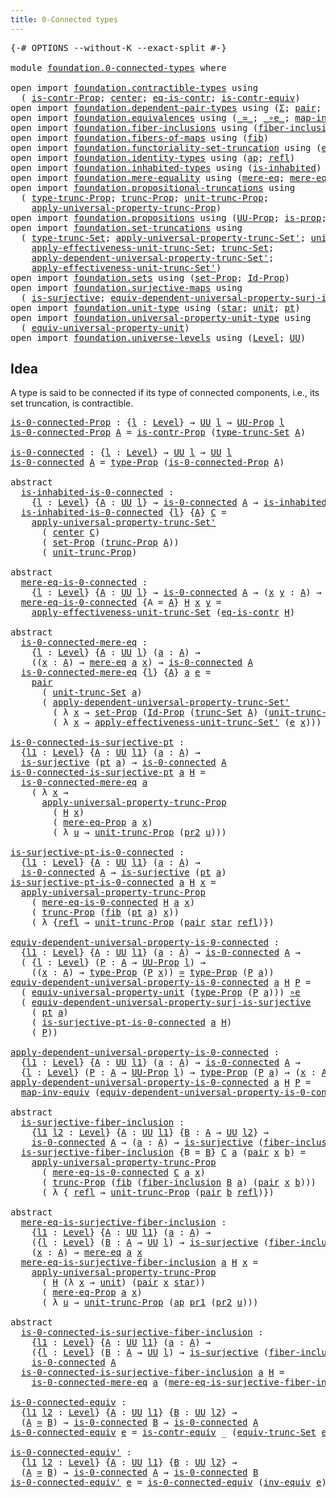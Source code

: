 ```yaml
---
title: 0-Connected types
---
```


<pre class="Agda"><a id="43" class="Symbol">{-#</a> <a id="47" class="Keyword">OPTIONS</a> <a id="55" class="Pragma">--without-K</a> <a id="67" class="Pragma">--exact-split</a> <a id="81" class="Symbol">#-}</a>

<a id="86" class="Keyword">module</a> <a id="93" href="foundation.0-connected-types.html" class="Module">foundation.0-connected-types</a> <a id="122" class="Keyword">where</a>

<a id="129" class="Keyword">open</a> <a id="134" class="Keyword">import</a> <a id="141" href="foundation.contractible-types.html" class="Module">foundation.contractible-types</a> <a id="171" class="Keyword">using</a>
  <a id="179" class="Symbol">(</a> <a id="181" href="foundation.contractible-types.html#1563" class="Function">is-contr-Prop</a><a id="194" class="Symbol">;</a> <a id="196" href="foundation-core.contractible-types.html#1098" class="Function">center</a><a id="202" class="Symbol">;</a> <a id="204" href="foundation-core.contractible-types.html#1311" class="Function">eq-is-contr</a><a id="215" class="Symbol">;</a> <a id="217" href="foundation-core.contractible-types.html#3304" class="Function">is-contr-equiv</a><a id="231" class="Symbol">)</a>
<a id="233" class="Keyword">open</a> <a id="238" class="Keyword">import</a> <a id="245" href="foundation.dependent-pair-types.html" class="Module">foundation.dependent-pair-types</a> <a id="277" class="Keyword">using</a> <a id="283" class="Symbol">(</a><a id="284" href="foundation-core.dependent-pair-types.html#515" class="Record">Σ</a><a id="285" class="Symbol">;</a> <a id="287" href="foundation-core.dependent-pair-types.html#588" class="InductiveConstructor">pair</a><a id="291" class="Symbol">;</a> <a id="293" href="foundation-core.dependent-pair-types.html#605" class="Field">pr1</a><a id="296" class="Symbol">;</a> <a id="298" href="foundation-core.dependent-pair-types.html#617" class="Field">pr2</a><a id="301" class="Symbol">)</a>
<a id="303" class="Keyword">open</a> <a id="308" class="Keyword">import</a> <a id="315" href="foundation.equivalences.html" class="Module">foundation.equivalences</a> <a id="339" class="Keyword">using</a> <a id="345" class="Symbol">(</a><a id="346" href="foundation-core.equivalences.html#1621" class="Function Operator">_≃_</a><a id="349" class="Symbol">;</a> <a id="351" href="foundation-core.equivalences.html#7869" class="Function Operator">_∘e_</a><a id="355" class="Symbol">;</a> <a id="357" href="foundation-core.equivalences.html#5036" class="Function">map-inv-equiv</a><a id="370" class="Symbol">;</a> <a id="372" href="foundation-core.equivalences.html#5721" class="Function">inv-equiv</a><a id="381" class="Symbol">)</a>
<a id="383" class="Keyword">open</a> <a id="388" class="Keyword">import</a> <a id="395" href="foundation.fiber-inclusions.html" class="Module">foundation.fiber-inclusions</a> <a id="423" class="Keyword">using</a> <a id="429" class="Symbol">(</a><a id="430" href="foundation.fiber-inclusions.html#2114" class="Function">fiber-inclusion</a><a id="445" class="Symbol">)</a>
<a id="447" class="Keyword">open</a> <a id="452" class="Keyword">import</a> <a id="459" href="foundation.fibers-of-maps.html" class="Module">foundation.fibers-of-maps</a> <a id="485" class="Keyword">using</a> <a id="491" class="Symbol">(</a><a id="492" href="foundation-core.fibers-of-maps.html#942" class="Function">fib</a><a id="495" class="Symbol">)</a>
<a id="497" class="Keyword">open</a> <a id="502" class="Keyword">import</a> <a id="509" href="foundation.functoriality-set-truncation.html" class="Module">foundation.functoriality-set-truncation</a> <a id="549" class="Keyword">using</a> <a id="555" class="Symbol">(</a><a id="556" href="foundation.functoriality-set-truncation.html#4751" class="Function">equiv-trunc-Set</a><a id="571" class="Symbol">)</a>
<a id="573" class="Keyword">open</a> <a id="578" class="Keyword">import</a> <a id="585" href="foundation.identity-types.html" class="Module">foundation.identity-types</a> <a id="611" class="Keyword">using</a> <a id="617" class="Symbol">(</a><a id="618" href="foundation-core.identity-types.html#4003" class="Function">ap</a><a id="620" class="Symbol">;</a> <a id="622" href="foundation-core.identity-types.html#1820" class="InductiveConstructor">refl</a><a id="626" class="Symbol">)</a>
<a id="628" class="Keyword">open</a> <a id="633" class="Keyword">import</a> <a id="640" href="foundation.inhabited-types.html" class="Module">foundation.inhabited-types</a> <a id="667" class="Keyword">using</a> <a id="673" class="Symbol">(</a><a id="674" href="foundation.inhabited-types.html#502" class="Function">is-inhabited</a><a id="686" class="Symbol">)</a>
<a id="688" class="Keyword">open</a> <a id="693" class="Keyword">import</a> <a id="700" href="foundation.mere-equality.html" class="Module">foundation.mere-equality</a> <a id="725" class="Keyword">using</a> <a id="731" class="Symbol">(</a><a id="732" href="foundation.mere-equality.html#1109" class="Function">mere-eq</a><a id="739" class="Symbol">;</a> <a id="741" href="foundation.mere-equality.html#1010" class="Function">mere-eq-Prop</a><a id="753" class="Symbol">)</a>
<a id="755" class="Keyword">open</a> <a id="760" class="Keyword">import</a> <a id="767" href="foundation.propositional-truncations.html" class="Module">foundation.propositional-truncations</a> <a id="804" class="Keyword">using</a>
  <a id="812" class="Symbol">(</a> <a id="814" href="foundation.propositional-truncations.html#2206" class="Function">type-trunc-Prop</a><a id="829" class="Symbol">;</a> <a id="831" href="foundation.propositional-truncations.html#2704" class="Function">trunc-Prop</a><a id="841" class="Symbol">;</a> <a id="843" href="foundation.propositional-truncations.html#2290" class="Function">unit-trunc-Prop</a><a id="858" class="Symbol">;</a>
    <a id="864" href="foundation.propositional-truncations.html#5769" class="Function">apply-universal-property-trunc-Prop</a><a id="899" class="Symbol">)</a>
<a id="901" class="Keyword">open</a> <a id="906" class="Keyword">import</a> <a id="913" href="foundation.propositions.html" class="Module">foundation.propositions</a> <a id="937" class="Keyword">using</a> <a id="943" class="Symbol">(</a><a id="944" href="foundation-core.propositions.html#1393" class="Function">UU-Prop</a><a id="951" class="Symbol">;</a> <a id="953" href="foundation-core.propositions.html#1309" class="Function">is-prop</a><a id="960" class="Symbol">;</a> <a id="962" href="foundation-core.propositions.html#1495" class="Function">type-Prop</a><a id="971" class="Symbol">)</a>
<a id="973" class="Keyword">open</a> <a id="978" class="Keyword">import</a> <a id="985" href="foundation.set-truncations.html" class="Module">foundation.set-truncations</a> <a id="1012" class="Keyword">using</a>
  <a id="1020" class="Symbol">(</a> <a id="1022" href="foundation.set-truncations.html#3998" class="Function">type-trunc-Set</a><a id="1036" class="Symbol">;</a> <a id="1038" href="foundation.set-truncations.html#8103" class="Function">apply-universal-property-trunc-Set&#39;</a><a id="1073" class="Symbol">;</a> <a id="1075" href="foundation.set-truncations.html#4265" class="Function">unit-trunc-Set</a><a id="1089" class="Symbol">;</a>
    <a id="1095" href="foundation.set-truncations.html#11220" class="Function">apply-effectiveness-unit-trunc-Set</a><a id="1129" class="Symbol">;</a> <a id="1131" href="foundation.set-truncations.html#4197" class="Function">trunc-Set</a><a id="1140" class="Symbol">;</a>
    <a id="1146" href="foundation.set-truncations.html#6427" class="Function">apply-dependent-universal-property-trunc-Set&#39;</a><a id="1191" class="Symbol">;</a>
    <a id="1197" href="foundation.set-truncations.html#11469" class="Function">apply-effectiveness-unit-trunc-Set&#39;</a><a id="1232" class="Symbol">)</a>
<a id="1234" class="Keyword">open</a> <a id="1239" class="Keyword">import</a> <a id="1246" href="foundation.sets.html" class="Module">foundation.sets</a> <a id="1262" class="Keyword">using</a> <a id="1268" class="Symbol">(</a><a id="1269" href="foundation-core.sets.html#3072" class="Function">set-Prop</a><a id="1277" class="Symbol">;</a> <a id="1279" href="foundation-core.sets.html#1420" class="Function">Id-Prop</a><a id="1286" class="Symbol">)</a>
<a id="1288" class="Keyword">open</a> <a id="1293" class="Keyword">import</a> <a id="1300" href="foundation.surjective-maps.html" class="Module">foundation.surjective-maps</a> <a id="1327" class="Keyword">using</a>
  <a id="1335" class="Symbol">(</a> <a id="1337" href="foundation.surjective-maps.html#1938" class="Function">is-surjective</a><a id="1350" class="Symbol">;</a> <a id="1352" href="foundation.surjective-maps.html#5092" class="Function">equiv-dependent-universal-property-surj-is-surjective</a><a id="1405" class="Symbol">)</a>
<a id="1407" class="Keyword">open</a> <a id="1412" class="Keyword">import</a> <a id="1419" href="foundation.unit-type.html" class="Module">foundation.unit-type</a> <a id="1440" class="Keyword">using</a> <a id="1446" class="Symbol">(</a><a id="1447" href="foundation.unit-type.html#1108" class="InductiveConstructor">star</a><a id="1451" class="Symbol">;</a> <a id="1453" href="foundation.unit-type.html#1084" class="Datatype">unit</a><a id="1457" class="Symbol">;</a> <a id="1459" href="foundation.unit-type.html#1598" class="Function">pt</a><a id="1461" class="Symbol">)</a>
<a id="1463" class="Keyword">open</a> <a id="1468" class="Keyword">import</a> <a id="1475" href="foundation.universal-property-unit-type.html" class="Module">foundation.universal-property-unit-type</a> <a id="1515" class="Keyword">using</a>
  <a id="1523" class="Symbol">(</a> <a id="1525" href="foundation.universal-property-unit-type.html#2100" class="Function">equiv-universal-property-unit</a><a id="1554" class="Symbol">)</a>
<a id="1556" class="Keyword">open</a> <a id="1561" class="Keyword">import</a> <a id="1568" href="foundation.universe-levels.html" class="Module">foundation.universe-levels</a> <a id="1595" class="Keyword">using</a> <a id="1601" class="Symbol">(</a><a id="1602" href="Agda.Primitive.html#597" class="Postulate">Level</a><a id="1607" class="Symbol">;</a> <a id="1609" href="foundation-core.universe-levels.html#235" class="Primitive">UU</a><a id="1611" class="Symbol">)</a>
</pre>
## Idea

A type is said to be connected if its type of connected components, i.e., its set truncation, is contractible.

<pre class="Agda"><a id="is-0-connected-Prop"></a><a id="1747" href="foundation.0-connected-types.html#1747" class="Function">is-0-connected-Prop</a> <a id="1767" class="Symbol">:</a> <a id="1769" class="Symbol">{</a><a id="1770" href="foundation.0-connected-types.html#1770" class="Bound">l</a> <a id="1772" class="Symbol">:</a> <a id="1774" href="Agda.Primitive.html#597" class="Postulate">Level</a><a id="1779" class="Symbol">}</a> <a id="1781" class="Symbol">→</a> <a id="1783" href="foundation-core.universe-levels.html#235" class="Primitive">UU</a> <a id="1786" href="foundation.0-connected-types.html#1770" class="Bound">l</a> <a id="1788" class="Symbol">→</a> <a id="1790" href="foundation-core.propositions.html#1393" class="Function">UU-Prop</a> <a id="1798" href="foundation.0-connected-types.html#1770" class="Bound">l</a>
<a id="1800" href="foundation.0-connected-types.html#1747" class="Function">is-0-connected-Prop</a> <a id="1820" href="foundation.0-connected-types.html#1820" class="Bound">A</a> <a id="1822" class="Symbol">=</a> <a id="1824" href="foundation.contractible-types.html#1563" class="Function">is-contr-Prop</a> <a id="1838" class="Symbol">(</a><a id="1839" href="foundation.set-truncations.html#3998" class="Function">type-trunc-Set</a> <a id="1854" href="foundation.0-connected-types.html#1820" class="Bound">A</a><a id="1855" class="Symbol">)</a>

<a id="is-0-connected"></a><a id="1858" href="foundation.0-connected-types.html#1858" class="Function">is-0-connected</a> <a id="1873" class="Symbol">:</a> <a id="1875" class="Symbol">{</a><a id="1876" href="foundation.0-connected-types.html#1876" class="Bound">l</a> <a id="1878" class="Symbol">:</a> <a id="1880" href="Agda.Primitive.html#597" class="Postulate">Level</a><a id="1885" class="Symbol">}</a> <a id="1887" class="Symbol">→</a> <a id="1889" href="foundation-core.universe-levels.html#235" class="Primitive">UU</a> <a id="1892" href="foundation.0-connected-types.html#1876" class="Bound">l</a> <a id="1894" class="Symbol">→</a> <a id="1896" href="foundation-core.universe-levels.html#235" class="Primitive">UU</a> <a id="1899" href="foundation.0-connected-types.html#1876" class="Bound">l</a>
<a id="1901" href="foundation.0-connected-types.html#1858" class="Function">is-0-connected</a> <a id="1916" href="foundation.0-connected-types.html#1916" class="Bound">A</a> <a id="1918" class="Symbol">=</a> <a id="1920" href="foundation-core.propositions.html#1495" class="Function">type-Prop</a> <a id="1930" class="Symbol">(</a><a id="1931" href="foundation.0-connected-types.html#1747" class="Function">is-0-connected-Prop</a> <a id="1951" href="foundation.0-connected-types.html#1916" class="Bound">A</a><a id="1952" class="Symbol">)</a>

<a id="1955" class="Keyword">abstract</a>
  <a id="is-inhabited-is-0-connected"></a><a id="1966" href="foundation.0-connected-types.html#1966" class="Function">is-inhabited-is-0-connected</a> <a id="1994" class="Symbol">:</a>
    <a id="2000" class="Symbol">{</a><a id="2001" href="foundation.0-connected-types.html#2001" class="Bound">l</a> <a id="2003" class="Symbol">:</a> <a id="2005" href="Agda.Primitive.html#597" class="Postulate">Level</a><a id="2010" class="Symbol">}</a> <a id="2012" class="Symbol">{</a><a id="2013" href="foundation.0-connected-types.html#2013" class="Bound">A</a> <a id="2015" class="Symbol">:</a> <a id="2017" href="foundation-core.universe-levels.html#235" class="Primitive">UU</a> <a id="2020" href="foundation.0-connected-types.html#2001" class="Bound">l</a><a id="2021" class="Symbol">}</a> <a id="2023" class="Symbol">→</a> <a id="2025" href="foundation.0-connected-types.html#1858" class="Function">is-0-connected</a> <a id="2040" href="foundation.0-connected-types.html#2013" class="Bound">A</a> <a id="2042" class="Symbol">→</a> <a id="2044" href="foundation.inhabited-types.html#502" class="Function">is-inhabited</a> <a id="2057" href="foundation.0-connected-types.html#2013" class="Bound">A</a>
  <a id="2061" href="foundation.0-connected-types.html#1966" class="Function">is-inhabited-is-0-connected</a> <a id="2089" class="Symbol">{</a><a id="2090" href="foundation.0-connected-types.html#2090" class="Bound">l</a><a id="2091" class="Symbol">}</a> <a id="2093" class="Symbol">{</a><a id="2094" href="foundation.0-connected-types.html#2094" class="Bound">A</a><a id="2095" class="Symbol">}</a> <a id="2097" href="foundation.0-connected-types.html#2097" class="Bound">C</a> <a id="2099" class="Symbol">=</a>
    <a id="2105" href="foundation.set-truncations.html#8103" class="Function">apply-universal-property-trunc-Set&#39;</a>
      <a id="2147" class="Symbol">(</a> <a id="2149" href="foundation-core.contractible-types.html#1098" class="Function">center</a> <a id="2156" href="foundation.0-connected-types.html#2097" class="Bound">C</a><a id="2157" class="Symbol">)</a>
      <a id="2165" class="Symbol">(</a> <a id="2167" href="foundation-core.sets.html#3072" class="Function">set-Prop</a> <a id="2176" class="Symbol">(</a><a id="2177" href="foundation.propositional-truncations.html#2704" class="Function">trunc-Prop</a> <a id="2188" href="foundation.0-connected-types.html#2094" class="Bound">A</a><a id="2189" class="Symbol">))</a>
      <a id="2198" class="Symbol">(</a> <a id="2200" href="foundation.propositional-truncations.html#2290" class="Function">unit-trunc-Prop</a><a id="2215" class="Symbol">)</a>

<a id="2218" class="Keyword">abstract</a>
  <a id="mere-eq-is-0-connected"></a><a id="2229" href="foundation.0-connected-types.html#2229" class="Function">mere-eq-is-0-connected</a> <a id="2252" class="Symbol">:</a>
    <a id="2258" class="Symbol">{</a><a id="2259" href="foundation.0-connected-types.html#2259" class="Bound">l</a> <a id="2261" class="Symbol">:</a> <a id="2263" href="Agda.Primitive.html#597" class="Postulate">Level</a><a id="2268" class="Symbol">}</a> <a id="2270" class="Symbol">{</a><a id="2271" href="foundation.0-connected-types.html#2271" class="Bound">A</a> <a id="2273" class="Symbol">:</a> <a id="2275" href="foundation-core.universe-levels.html#235" class="Primitive">UU</a> <a id="2278" href="foundation.0-connected-types.html#2259" class="Bound">l</a><a id="2279" class="Symbol">}</a> <a id="2281" class="Symbol">→</a> <a id="2283" href="foundation.0-connected-types.html#1858" class="Function">is-0-connected</a> <a id="2298" href="foundation.0-connected-types.html#2271" class="Bound">A</a> <a id="2300" class="Symbol">→</a> <a id="2302" class="Symbol">(</a><a id="2303" href="foundation.0-connected-types.html#2303" class="Bound">x</a> <a id="2305" href="foundation.0-connected-types.html#2305" class="Bound">y</a> <a id="2307" class="Symbol">:</a> <a id="2309" href="foundation.0-connected-types.html#2271" class="Bound">A</a><a id="2310" class="Symbol">)</a> <a id="2312" class="Symbol">→</a> <a id="2314" href="foundation.mere-equality.html#1109" class="Function">mere-eq</a> <a id="2322" href="foundation.0-connected-types.html#2303" class="Bound">x</a> <a id="2324" href="foundation.0-connected-types.html#2305" class="Bound">y</a>
  <a id="2328" href="foundation.0-connected-types.html#2229" class="Function">mere-eq-is-0-connected</a> <a id="2351" class="Symbol">{</a><a id="2352" class="Argument">A</a> <a id="2354" class="Symbol">=</a> <a id="2356" href="foundation.0-connected-types.html#2356" class="Bound">A</a><a id="2357" class="Symbol">}</a> <a id="2359" href="foundation.0-connected-types.html#2359" class="Bound">H</a> <a id="2361" href="foundation.0-connected-types.html#2361" class="Bound">x</a> <a id="2363" href="foundation.0-connected-types.html#2363" class="Bound">y</a> <a id="2365" class="Symbol">=</a>
    <a id="2371" href="foundation.set-truncations.html#11220" class="Function">apply-effectiveness-unit-trunc-Set</a> <a id="2406" class="Symbol">(</a><a id="2407" href="foundation-core.contractible-types.html#1311" class="Function">eq-is-contr</a> <a id="2419" href="foundation.0-connected-types.html#2359" class="Bound">H</a><a id="2420" class="Symbol">)</a>

<a id="2423" class="Keyword">abstract</a>
  <a id="is-0-connected-mere-eq"></a><a id="2434" href="foundation.0-connected-types.html#2434" class="Function">is-0-connected-mere-eq</a> <a id="2457" class="Symbol">:</a>
    <a id="2463" class="Symbol">{</a><a id="2464" href="foundation.0-connected-types.html#2464" class="Bound">l</a> <a id="2466" class="Symbol">:</a> <a id="2468" href="Agda.Primitive.html#597" class="Postulate">Level</a><a id="2473" class="Symbol">}</a> <a id="2475" class="Symbol">{</a><a id="2476" href="foundation.0-connected-types.html#2476" class="Bound">A</a> <a id="2478" class="Symbol">:</a> <a id="2480" href="foundation-core.universe-levels.html#235" class="Primitive">UU</a> <a id="2483" href="foundation.0-connected-types.html#2464" class="Bound">l</a><a id="2484" class="Symbol">}</a> <a id="2486" class="Symbol">(</a><a id="2487" href="foundation.0-connected-types.html#2487" class="Bound">a</a> <a id="2489" class="Symbol">:</a> <a id="2491" href="foundation.0-connected-types.html#2476" class="Bound">A</a><a id="2492" class="Symbol">)</a> <a id="2494" class="Symbol">→</a>
    <a id="2500" class="Symbol">((</a><a id="2502" href="foundation.0-connected-types.html#2502" class="Bound">x</a> <a id="2504" class="Symbol">:</a> <a id="2506" href="foundation.0-connected-types.html#2476" class="Bound">A</a><a id="2507" class="Symbol">)</a> <a id="2509" class="Symbol">→</a> <a id="2511" href="foundation.mere-equality.html#1109" class="Function">mere-eq</a> <a id="2519" href="foundation.0-connected-types.html#2487" class="Bound">a</a> <a id="2521" href="foundation.0-connected-types.html#2502" class="Bound">x</a><a id="2522" class="Symbol">)</a> <a id="2524" class="Symbol">→</a> <a id="2526" href="foundation.0-connected-types.html#1858" class="Function">is-0-connected</a> <a id="2541" href="foundation.0-connected-types.html#2476" class="Bound">A</a>
  <a id="2545" href="foundation.0-connected-types.html#2434" class="Function">is-0-connected-mere-eq</a> <a id="2568" class="Symbol">{</a><a id="2569" href="foundation.0-connected-types.html#2569" class="Bound">l</a><a id="2570" class="Symbol">}</a> <a id="2572" class="Symbol">{</a><a id="2573" href="foundation.0-connected-types.html#2573" class="Bound">A</a><a id="2574" class="Symbol">}</a> <a id="2576" href="foundation.0-connected-types.html#2576" class="Bound">a</a> <a id="2578" href="foundation.0-connected-types.html#2578" class="Bound">e</a> <a id="2580" class="Symbol">=</a>
    <a id="2586" href="foundation-core.dependent-pair-types.html#588" class="InductiveConstructor">pair</a>
      <a id="2597" class="Symbol">(</a> <a id="2599" href="foundation.set-truncations.html#4265" class="Function">unit-trunc-Set</a> <a id="2614" href="foundation.0-connected-types.html#2576" class="Bound">a</a><a id="2615" class="Symbol">)</a>
      <a id="2623" class="Symbol">(</a> <a id="2625" href="foundation.set-truncations.html#6427" class="Function">apply-dependent-universal-property-trunc-Set&#39;</a>
        <a id="2679" class="Symbol">(</a> <a id="2681" class="Symbol">λ</a> <a id="2683" href="foundation.0-connected-types.html#2683" class="Bound">x</a> <a id="2685" class="Symbol">→</a> <a id="2687" href="foundation-core.sets.html#3072" class="Function">set-Prop</a> <a id="2696" class="Symbol">(</a><a id="2697" href="foundation-core.sets.html#1420" class="Function">Id-Prop</a> <a id="2705" class="Symbol">(</a><a id="2706" href="foundation.set-truncations.html#4197" class="Function">trunc-Set</a> <a id="2716" href="foundation.0-connected-types.html#2573" class="Bound">A</a><a id="2717" class="Symbol">)</a> <a id="2719" class="Symbol">(</a><a id="2720" href="foundation.set-truncations.html#4265" class="Function">unit-trunc-Set</a> <a id="2735" href="foundation.0-connected-types.html#2576" class="Bound">a</a><a id="2736" class="Symbol">)</a> <a id="2738" href="foundation.0-connected-types.html#2683" class="Bound">x</a><a id="2739" class="Symbol">))</a>
        <a id="2750" class="Symbol">(</a> <a id="2752" class="Symbol">λ</a> <a id="2754" href="foundation.0-connected-types.html#2754" class="Bound">x</a> <a id="2756" class="Symbol">→</a> <a id="2758" href="foundation.set-truncations.html#11469" class="Function">apply-effectiveness-unit-trunc-Set&#39;</a> <a id="2794" class="Symbol">(</a><a id="2795" href="foundation.0-connected-types.html#2578" class="Bound">e</a> <a id="2797" href="foundation.0-connected-types.html#2754" class="Bound">x</a><a id="2798" class="Symbol">)))</a>

<a id="is-0-connected-is-surjective-pt"></a><a id="2803" href="foundation.0-connected-types.html#2803" class="Function">is-0-connected-is-surjective-pt</a> <a id="2835" class="Symbol">:</a>
  <a id="2839" class="Symbol">{</a><a id="2840" href="foundation.0-connected-types.html#2840" class="Bound">l1</a> <a id="2843" class="Symbol">:</a> <a id="2845" href="Agda.Primitive.html#597" class="Postulate">Level</a><a id="2850" class="Symbol">}</a> <a id="2852" class="Symbol">{</a><a id="2853" href="foundation.0-connected-types.html#2853" class="Bound">A</a> <a id="2855" class="Symbol">:</a> <a id="2857" href="foundation-core.universe-levels.html#235" class="Primitive">UU</a> <a id="2860" href="foundation.0-connected-types.html#2840" class="Bound">l1</a><a id="2862" class="Symbol">}</a> <a id="2864" class="Symbol">(</a><a id="2865" href="foundation.0-connected-types.html#2865" class="Bound">a</a> <a id="2867" class="Symbol">:</a> <a id="2869" href="foundation.0-connected-types.html#2853" class="Bound">A</a><a id="2870" class="Symbol">)</a> <a id="2872" class="Symbol">→</a>
  <a id="2876" href="foundation.surjective-maps.html#1938" class="Function">is-surjective</a> <a id="2890" class="Symbol">(</a><a id="2891" href="foundation.unit-type.html#1598" class="Function">pt</a> <a id="2894" href="foundation.0-connected-types.html#2865" class="Bound">a</a><a id="2895" class="Symbol">)</a> <a id="2897" class="Symbol">→</a> <a id="2899" href="foundation.0-connected-types.html#1858" class="Function">is-0-connected</a> <a id="2914" href="foundation.0-connected-types.html#2853" class="Bound">A</a>
<a id="2916" href="foundation.0-connected-types.html#2803" class="Function">is-0-connected-is-surjective-pt</a> <a id="2948" href="foundation.0-connected-types.html#2948" class="Bound">a</a> <a id="2950" href="foundation.0-connected-types.html#2950" class="Bound">H</a> <a id="2952" class="Symbol">=</a>
  <a id="2956" href="foundation.0-connected-types.html#2434" class="Function">is-0-connected-mere-eq</a> <a id="2979" href="foundation.0-connected-types.html#2948" class="Bound">a</a>
    <a id="2985" class="Symbol">(</a> <a id="2987" class="Symbol">λ</a> <a id="2989" href="foundation.0-connected-types.html#2989" class="Bound">x</a> <a id="2991" class="Symbol">→</a>
      <a id="2999" href="foundation.propositional-truncations.html#5769" class="Function">apply-universal-property-trunc-Prop</a>
        <a id="3043" class="Symbol">(</a> <a id="3045" href="foundation.0-connected-types.html#2950" class="Bound">H</a> <a id="3047" href="foundation.0-connected-types.html#2989" class="Bound">x</a><a id="3048" class="Symbol">)</a>
        <a id="3058" class="Symbol">(</a> <a id="3060" href="foundation.mere-equality.html#1010" class="Function">mere-eq-Prop</a> <a id="3073" href="foundation.0-connected-types.html#2948" class="Bound">a</a> <a id="3075" href="foundation.0-connected-types.html#2989" class="Bound">x</a><a id="3076" class="Symbol">)</a>
        <a id="3086" class="Symbol">(</a> <a id="3088" class="Symbol">λ</a> <a id="3090" href="foundation.0-connected-types.html#3090" class="Bound">u</a> <a id="3092" class="Symbol">→</a> <a id="3094" href="foundation.propositional-truncations.html#2290" class="Function">unit-trunc-Prop</a> <a id="3110" class="Symbol">(</a><a id="3111" href="foundation-core.dependent-pair-types.html#617" class="Field">pr2</a> <a id="3115" href="foundation.0-connected-types.html#3090" class="Bound">u</a><a id="3116" class="Symbol">)))</a>

<a id="is-surjective-pt-is-0-connected"></a><a id="3121" href="foundation.0-connected-types.html#3121" class="Function">is-surjective-pt-is-0-connected</a> <a id="3153" class="Symbol">:</a>
  <a id="3157" class="Symbol">{</a><a id="3158" href="foundation.0-connected-types.html#3158" class="Bound">l1</a> <a id="3161" class="Symbol">:</a> <a id="3163" href="Agda.Primitive.html#597" class="Postulate">Level</a><a id="3168" class="Symbol">}</a> <a id="3170" class="Symbol">{</a><a id="3171" href="foundation.0-connected-types.html#3171" class="Bound">A</a> <a id="3173" class="Symbol">:</a> <a id="3175" href="foundation-core.universe-levels.html#235" class="Primitive">UU</a> <a id="3178" href="foundation.0-connected-types.html#3158" class="Bound">l1</a><a id="3180" class="Symbol">}</a> <a id="3182" class="Symbol">(</a><a id="3183" href="foundation.0-connected-types.html#3183" class="Bound">a</a> <a id="3185" class="Symbol">:</a> <a id="3187" href="foundation.0-connected-types.html#3171" class="Bound">A</a><a id="3188" class="Symbol">)</a> <a id="3190" class="Symbol">→</a>
  <a id="3194" href="foundation.0-connected-types.html#1858" class="Function">is-0-connected</a> <a id="3209" href="foundation.0-connected-types.html#3171" class="Bound">A</a> <a id="3211" class="Symbol">→</a> <a id="3213" href="foundation.surjective-maps.html#1938" class="Function">is-surjective</a> <a id="3227" class="Symbol">(</a><a id="3228" href="foundation.unit-type.html#1598" class="Function">pt</a> <a id="3231" href="foundation.0-connected-types.html#3183" class="Bound">a</a><a id="3232" class="Symbol">)</a>
<a id="3234" href="foundation.0-connected-types.html#3121" class="Function">is-surjective-pt-is-0-connected</a> <a id="3266" href="foundation.0-connected-types.html#3266" class="Bound">a</a> <a id="3268" href="foundation.0-connected-types.html#3268" class="Bound">H</a> <a id="3270" href="foundation.0-connected-types.html#3270" class="Bound">x</a> <a id="3272" class="Symbol">=</a>
  <a id="3276" href="foundation.propositional-truncations.html#5769" class="Function">apply-universal-property-trunc-Prop</a>
    <a id="3316" class="Symbol">(</a> <a id="3318" href="foundation.0-connected-types.html#2229" class="Function">mere-eq-is-0-connected</a> <a id="3341" href="foundation.0-connected-types.html#3268" class="Bound">H</a> <a id="3343" href="foundation.0-connected-types.html#3266" class="Bound">a</a> <a id="3345" href="foundation.0-connected-types.html#3270" class="Bound">x</a><a id="3346" class="Symbol">)</a>
    <a id="3352" class="Symbol">(</a> <a id="3354" href="foundation.propositional-truncations.html#2704" class="Function">trunc-Prop</a> <a id="3365" class="Symbol">(</a><a id="3366" href="foundation-core.fibers-of-maps.html#942" class="Function">fib</a> <a id="3370" class="Symbol">(</a><a id="3371" href="foundation.unit-type.html#1598" class="Function">pt</a> <a id="3374" href="foundation.0-connected-types.html#3266" class="Bound">a</a><a id="3375" class="Symbol">)</a> <a id="3377" href="foundation.0-connected-types.html#3270" class="Bound">x</a><a id="3378" class="Symbol">))</a>
    <a id="3385" class="Symbol">(</a> <a id="3387" class="Symbol">λ</a> <a id="3389" class="Symbol">{</a><a id="3390" href="foundation-core.identity-types.html#1820" class="InductiveConstructor">refl</a> <a id="3395" class="Symbol">→</a> <a id="3397" href="foundation.propositional-truncations.html#2290" class="Function">unit-trunc-Prop</a> <a id="3413" class="Symbol">(</a><a id="3414" href="foundation-core.dependent-pair-types.html#588" class="InductiveConstructor">pair</a> <a id="3419" href="foundation.unit-type.html#1108" class="InductiveConstructor">star</a> <a id="3424" href="foundation-core.identity-types.html#1820" class="InductiveConstructor">refl</a><a id="3428" class="Symbol">)})</a>

<a id="equiv-dependent-universal-property-is-0-connected"></a><a id="3433" href="foundation.0-connected-types.html#3433" class="Function">equiv-dependent-universal-property-is-0-connected</a> <a id="3483" class="Symbol">:</a>
  <a id="3487" class="Symbol">{</a><a id="3488" href="foundation.0-connected-types.html#3488" class="Bound">l1</a> <a id="3491" class="Symbol">:</a> <a id="3493" href="Agda.Primitive.html#597" class="Postulate">Level</a><a id="3498" class="Symbol">}</a> <a id="3500" class="Symbol">{</a><a id="3501" href="foundation.0-connected-types.html#3501" class="Bound">A</a> <a id="3503" class="Symbol">:</a> <a id="3505" href="foundation-core.universe-levels.html#235" class="Primitive">UU</a> <a id="3508" href="foundation.0-connected-types.html#3488" class="Bound">l1</a><a id="3510" class="Symbol">}</a> <a id="3512" class="Symbol">(</a><a id="3513" href="foundation.0-connected-types.html#3513" class="Bound">a</a> <a id="3515" class="Symbol">:</a> <a id="3517" href="foundation.0-connected-types.html#3501" class="Bound">A</a><a id="3518" class="Symbol">)</a> <a id="3520" class="Symbol">→</a> <a id="3522" href="foundation.0-connected-types.html#1858" class="Function">is-0-connected</a> <a id="3537" href="foundation.0-connected-types.html#3501" class="Bound">A</a> <a id="3539" class="Symbol">→</a>
  <a id="3543" class="Symbol">(</a> <a id="3545" class="Symbol">{</a><a id="3546" href="foundation.0-connected-types.html#3546" class="Bound">l</a> <a id="3548" class="Symbol">:</a> <a id="3550" href="Agda.Primitive.html#597" class="Postulate">Level</a><a id="3555" class="Symbol">}</a> <a id="3557" class="Symbol">(</a><a id="3558" href="foundation.0-connected-types.html#3558" class="Bound">P</a> <a id="3560" class="Symbol">:</a> <a id="3562" href="foundation.0-connected-types.html#3501" class="Bound">A</a> <a id="3564" class="Symbol">→</a> <a id="3566" href="foundation-core.propositions.html#1393" class="Function">UU-Prop</a> <a id="3574" href="foundation.0-connected-types.html#3546" class="Bound">l</a><a id="3575" class="Symbol">)</a> <a id="3577" class="Symbol">→</a>
    <a id="3583" class="Symbol">((</a><a id="3585" href="foundation.0-connected-types.html#3585" class="Bound">x</a> <a id="3587" class="Symbol">:</a> <a id="3589" href="foundation.0-connected-types.html#3501" class="Bound">A</a><a id="3590" class="Symbol">)</a> <a id="3592" class="Symbol">→</a> <a id="3594" href="foundation-core.propositions.html#1495" class="Function">type-Prop</a> <a id="3604" class="Symbol">(</a><a id="3605" href="foundation.0-connected-types.html#3558" class="Bound">P</a> <a id="3607" href="foundation.0-connected-types.html#3585" class="Bound">x</a><a id="3608" class="Symbol">))</a> <a id="3611" href="foundation-core.equivalences.html#1621" class="Function Operator">≃</a> <a id="3613" href="foundation-core.propositions.html#1495" class="Function">type-Prop</a> <a id="3623" class="Symbol">(</a><a id="3624" href="foundation.0-connected-types.html#3558" class="Bound">P</a> <a id="3626" href="foundation.0-connected-types.html#3513" class="Bound">a</a><a id="3627" class="Symbol">))</a>
<a id="3630" href="foundation.0-connected-types.html#3433" class="Function">equiv-dependent-universal-property-is-0-connected</a> <a id="3680" href="foundation.0-connected-types.html#3680" class="Bound">a</a> <a id="3682" href="foundation.0-connected-types.html#3682" class="Bound">H</a> <a id="3684" href="foundation.0-connected-types.html#3684" class="Bound">P</a> <a id="3686" class="Symbol">=</a>
  <a id="3690" class="Symbol">(</a> <a id="3692" href="foundation.universal-property-unit-type.html#2100" class="Function">equiv-universal-property-unit</a> <a id="3722" class="Symbol">(</a><a id="3723" href="foundation-core.propositions.html#1495" class="Function">type-Prop</a> <a id="3733" class="Symbol">(</a><a id="3734" href="foundation.0-connected-types.html#3684" class="Bound">P</a> <a id="3736" href="foundation.0-connected-types.html#3680" class="Bound">a</a><a id="3737" class="Symbol">)))</a> <a id="3741" href="foundation-core.equivalences.html#7869" class="Function Operator">∘e</a>
  <a id="3746" class="Symbol">(</a> <a id="3748" href="foundation.surjective-maps.html#5092" class="Function">equiv-dependent-universal-property-surj-is-surjective</a>
    <a id="3806" class="Symbol">(</a> <a id="3808" href="foundation.unit-type.html#1598" class="Function">pt</a> <a id="3811" href="foundation.0-connected-types.html#3680" class="Bound">a</a><a id="3812" class="Symbol">)</a>
    <a id="3818" class="Symbol">(</a> <a id="3820" href="foundation.0-connected-types.html#3121" class="Function">is-surjective-pt-is-0-connected</a> <a id="3852" href="foundation.0-connected-types.html#3680" class="Bound">a</a> <a id="3854" href="foundation.0-connected-types.html#3682" class="Bound">H</a><a id="3855" class="Symbol">)</a>
    <a id="3861" class="Symbol">(</a> <a id="3863" href="foundation.0-connected-types.html#3684" class="Bound">P</a><a id="3864" class="Symbol">))</a>

<a id="apply-dependent-universal-property-is-0-connected"></a><a id="3868" href="foundation.0-connected-types.html#3868" class="Function">apply-dependent-universal-property-is-0-connected</a> <a id="3918" class="Symbol">:</a>
  <a id="3922" class="Symbol">{</a><a id="3923" href="foundation.0-connected-types.html#3923" class="Bound">l1</a> <a id="3926" class="Symbol">:</a> <a id="3928" href="Agda.Primitive.html#597" class="Postulate">Level</a><a id="3933" class="Symbol">}</a> <a id="3935" class="Symbol">{</a><a id="3936" href="foundation.0-connected-types.html#3936" class="Bound">A</a> <a id="3938" class="Symbol">:</a> <a id="3940" href="foundation-core.universe-levels.html#235" class="Primitive">UU</a> <a id="3943" href="foundation.0-connected-types.html#3923" class="Bound">l1</a><a id="3945" class="Symbol">}</a> <a id="3947" class="Symbol">(</a><a id="3948" href="foundation.0-connected-types.html#3948" class="Bound">a</a> <a id="3950" class="Symbol">:</a> <a id="3952" href="foundation.0-connected-types.html#3936" class="Bound">A</a><a id="3953" class="Symbol">)</a> <a id="3955" class="Symbol">→</a> <a id="3957" href="foundation.0-connected-types.html#1858" class="Function">is-0-connected</a> <a id="3972" href="foundation.0-connected-types.html#3936" class="Bound">A</a> <a id="3974" class="Symbol">→</a>
  <a id="3978" class="Symbol">{</a><a id="3979" href="foundation.0-connected-types.html#3979" class="Bound">l</a> <a id="3981" class="Symbol">:</a> <a id="3983" href="Agda.Primitive.html#597" class="Postulate">Level</a><a id="3988" class="Symbol">}</a> <a id="3990" class="Symbol">(</a><a id="3991" href="foundation.0-connected-types.html#3991" class="Bound">P</a> <a id="3993" class="Symbol">:</a> <a id="3995" href="foundation.0-connected-types.html#3936" class="Bound">A</a> <a id="3997" class="Symbol">→</a> <a id="3999" href="foundation-core.propositions.html#1393" class="Function">UU-Prop</a> <a id="4007" href="foundation.0-connected-types.html#3979" class="Bound">l</a><a id="4008" class="Symbol">)</a> <a id="4010" class="Symbol">→</a> <a id="4012" href="foundation-core.propositions.html#1495" class="Function">type-Prop</a> <a id="4022" class="Symbol">(</a><a id="4023" href="foundation.0-connected-types.html#3991" class="Bound">P</a> <a id="4025" href="foundation.0-connected-types.html#3948" class="Bound">a</a><a id="4026" class="Symbol">)</a> <a id="4028" class="Symbol">→</a> <a id="4030" class="Symbol">(</a><a id="4031" href="foundation.0-connected-types.html#4031" class="Bound">x</a> <a id="4033" class="Symbol">:</a> <a id="4035" href="foundation.0-connected-types.html#3936" class="Bound">A</a><a id="4036" class="Symbol">)</a> <a id="4038" class="Symbol">→</a> <a id="4040" href="foundation-core.propositions.html#1495" class="Function">type-Prop</a> <a id="4050" class="Symbol">(</a><a id="4051" href="foundation.0-connected-types.html#3991" class="Bound">P</a> <a id="4053" href="foundation.0-connected-types.html#4031" class="Bound">x</a><a id="4054" class="Symbol">)</a>
<a id="4056" href="foundation.0-connected-types.html#3868" class="Function">apply-dependent-universal-property-is-0-connected</a> <a id="4106" href="foundation.0-connected-types.html#4106" class="Bound">a</a> <a id="4108" href="foundation.0-connected-types.html#4108" class="Bound">H</a> <a id="4110" href="foundation.0-connected-types.html#4110" class="Bound">P</a> <a id="4112" class="Symbol">=</a>
  <a id="4116" href="foundation-core.equivalences.html#5036" class="Function">map-inv-equiv</a> <a id="4130" class="Symbol">(</a><a id="4131" href="foundation.0-connected-types.html#3433" class="Function">equiv-dependent-universal-property-is-0-connected</a> <a id="4181" href="foundation.0-connected-types.html#4106" class="Bound">a</a> <a id="4183" href="foundation.0-connected-types.html#4108" class="Bound">H</a> <a id="4185" href="foundation.0-connected-types.html#4110" class="Bound">P</a><a id="4186" class="Symbol">)</a>

<a id="4189" class="Keyword">abstract</a>
  <a id="is-surjective-fiber-inclusion"></a><a id="4200" href="foundation.0-connected-types.html#4200" class="Function">is-surjective-fiber-inclusion</a> <a id="4230" class="Symbol">:</a>
    <a id="4236" class="Symbol">{</a><a id="4237" href="foundation.0-connected-types.html#4237" class="Bound">l1</a> <a id="4240" href="foundation.0-connected-types.html#4240" class="Bound">l2</a> <a id="4243" class="Symbol">:</a> <a id="4245" href="Agda.Primitive.html#597" class="Postulate">Level</a><a id="4250" class="Symbol">}</a> <a id="4252" class="Symbol">{</a><a id="4253" href="foundation.0-connected-types.html#4253" class="Bound">A</a> <a id="4255" class="Symbol">:</a> <a id="4257" href="foundation-core.universe-levels.html#235" class="Primitive">UU</a> <a id="4260" href="foundation.0-connected-types.html#4237" class="Bound">l1</a><a id="4262" class="Symbol">}</a> <a id="4264" class="Symbol">{</a><a id="4265" href="foundation.0-connected-types.html#4265" class="Bound">B</a> <a id="4267" class="Symbol">:</a> <a id="4269" href="foundation.0-connected-types.html#4253" class="Bound">A</a> <a id="4271" class="Symbol">→</a> <a id="4273" href="foundation-core.universe-levels.html#235" class="Primitive">UU</a> <a id="4276" href="foundation.0-connected-types.html#4240" class="Bound">l2</a><a id="4278" class="Symbol">}</a> <a id="4280" class="Symbol">→</a>
    <a id="4286" href="foundation.0-connected-types.html#1858" class="Function">is-0-connected</a> <a id="4301" href="foundation.0-connected-types.html#4253" class="Bound">A</a> <a id="4303" class="Symbol">→</a> <a id="4305" class="Symbol">(</a><a id="4306" href="foundation.0-connected-types.html#4306" class="Bound">a</a> <a id="4308" class="Symbol">:</a> <a id="4310" href="foundation.0-connected-types.html#4253" class="Bound">A</a><a id="4311" class="Symbol">)</a> <a id="4313" class="Symbol">→</a> <a id="4315" href="foundation.surjective-maps.html#1938" class="Function">is-surjective</a> <a id="4329" class="Symbol">(</a><a id="4330" href="foundation.fiber-inclusions.html#2114" class="Function">fiber-inclusion</a> <a id="4346" href="foundation.0-connected-types.html#4265" class="Bound">B</a> <a id="4348" href="foundation.0-connected-types.html#4306" class="Bound">a</a><a id="4349" class="Symbol">)</a>
  <a id="4353" href="foundation.0-connected-types.html#4200" class="Function">is-surjective-fiber-inclusion</a> <a id="4383" class="Symbol">{</a><a id="4384" class="Argument">B</a> <a id="4386" class="Symbol">=</a> <a id="4388" href="foundation.0-connected-types.html#4388" class="Bound">B</a><a id="4389" class="Symbol">}</a> <a id="4391" href="foundation.0-connected-types.html#4391" class="Bound">C</a> <a id="4393" href="foundation.0-connected-types.html#4393" class="Bound">a</a> <a id="4395" class="Symbol">(</a><a id="4396" href="foundation-core.dependent-pair-types.html#588" class="InductiveConstructor">pair</a> <a id="4401" href="foundation.0-connected-types.html#4401" class="Bound">x</a> <a id="4403" href="foundation.0-connected-types.html#4403" class="Bound">b</a><a id="4404" class="Symbol">)</a> <a id="4406" class="Symbol">=</a>
    <a id="4412" href="foundation.propositional-truncations.html#5769" class="Function">apply-universal-property-trunc-Prop</a>
      <a id="4454" class="Symbol">(</a> <a id="4456" href="foundation.0-connected-types.html#2229" class="Function">mere-eq-is-0-connected</a> <a id="4479" href="foundation.0-connected-types.html#4391" class="Bound">C</a> <a id="4481" href="foundation.0-connected-types.html#4393" class="Bound">a</a> <a id="4483" href="foundation.0-connected-types.html#4401" class="Bound">x</a><a id="4484" class="Symbol">)</a>
      <a id="4492" class="Symbol">(</a> <a id="4494" href="foundation.propositional-truncations.html#2704" class="Function">trunc-Prop</a> <a id="4505" class="Symbol">(</a><a id="4506" href="foundation-core.fibers-of-maps.html#942" class="Function">fib</a> <a id="4510" class="Symbol">(</a><a id="4511" href="foundation.fiber-inclusions.html#2114" class="Function">fiber-inclusion</a> <a id="4527" href="foundation.0-connected-types.html#4388" class="Bound">B</a> <a id="4529" href="foundation.0-connected-types.html#4393" class="Bound">a</a><a id="4530" class="Symbol">)</a> <a id="4532" class="Symbol">(</a><a id="4533" href="foundation-core.dependent-pair-types.html#588" class="InductiveConstructor">pair</a> <a id="4538" href="foundation.0-connected-types.html#4401" class="Bound">x</a> <a id="4540" href="foundation.0-connected-types.html#4403" class="Bound">b</a><a id="4541" class="Symbol">)))</a>
      <a id="4551" class="Symbol">(</a> <a id="4553" class="Symbol">λ</a> <a id="4555" class="Symbol">{</a> <a id="4557" href="foundation-core.identity-types.html#1820" class="InductiveConstructor">refl</a> <a id="4562" class="Symbol">→</a> <a id="4564" href="foundation.propositional-truncations.html#2290" class="Function">unit-trunc-Prop</a> <a id="4580" class="Symbol">(</a><a id="4581" href="foundation-core.dependent-pair-types.html#588" class="InductiveConstructor">pair</a> <a id="4586" href="foundation.0-connected-types.html#4403" class="Bound">b</a> <a id="4588" href="foundation-core.identity-types.html#1820" class="InductiveConstructor">refl</a><a id="4592" class="Symbol">)})</a>

<a id="4597" class="Keyword">abstract</a>
  <a id="mere-eq-is-surjective-fiber-inclusion"></a><a id="4608" href="foundation.0-connected-types.html#4608" class="Function">mere-eq-is-surjective-fiber-inclusion</a> <a id="4646" class="Symbol">:</a>
    <a id="4652" class="Symbol">{</a><a id="4653" href="foundation.0-connected-types.html#4653" class="Bound">l1</a> <a id="4656" class="Symbol">:</a> <a id="4658" href="Agda.Primitive.html#597" class="Postulate">Level</a><a id="4663" class="Symbol">}</a> <a id="4665" class="Symbol">{</a><a id="4666" href="foundation.0-connected-types.html#4666" class="Bound">A</a> <a id="4668" class="Symbol">:</a> <a id="4670" href="foundation-core.universe-levels.html#235" class="Primitive">UU</a> <a id="4673" href="foundation.0-connected-types.html#4653" class="Bound">l1</a><a id="4675" class="Symbol">}</a> <a id="4677" class="Symbol">(</a><a id="4678" href="foundation.0-connected-types.html#4678" class="Bound">a</a> <a id="4680" class="Symbol">:</a> <a id="4682" href="foundation.0-connected-types.html#4666" class="Bound">A</a><a id="4683" class="Symbol">)</a> <a id="4685" class="Symbol">→</a>
    <a id="4691" class="Symbol">({</a><a id="4693" href="foundation.0-connected-types.html#4693" class="Bound">l</a> <a id="4695" class="Symbol">:</a> <a id="4697" href="Agda.Primitive.html#597" class="Postulate">Level</a><a id="4702" class="Symbol">}</a> <a id="4704" class="Symbol">(</a><a id="4705" href="foundation.0-connected-types.html#4705" class="Bound">B</a> <a id="4707" class="Symbol">:</a> <a id="4709" href="foundation.0-connected-types.html#4666" class="Bound">A</a> <a id="4711" class="Symbol">→</a> <a id="4713" href="foundation-core.universe-levels.html#235" class="Primitive">UU</a> <a id="4716" href="foundation.0-connected-types.html#4693" class="Bound">l</a><a id="4717" class="Symbol">)</a> <a id="4719" class="Symbol">→</a> <a id="4721" href="foundation.surjective-maps.html#1938" class="Function">is-surjective</a> <a id="4735" class="Symbol">(</a><a id="4736" href="foundation.fiber-inclusions.html#2114" class="Function">fiber-inclusion</a> <a id="4752" href="foundation.0-connected-types.html#4705" class="Bound">B</a> <a id="4754" href="foundation.0-connected-types.html#4678" class="Bound">a</a><a id="4755" class="Symbol">))</a> <a id="4758" class="Symbol">→</a>
    <a id="4764" class="Symbol">(</a><a id="4765" href="foundation.0-connected-types.html#4765" class="Bound">x</a> <a id="4767" class="Symbol">:</a> <a id="4769" href="foundation.0-connected-types.html#4666" class="Bound">A</a><a id="4770" class="Symbol">)</a> <a id="4772" class="Symbol">→</a> <a id="4774" href="foundation.mere-equality.html#1109" class="Function">mere-eq</a> <a id="4782" href="foundation.0-connected-types.html#4678" class="Bound">a</a> <a id="4784" href="foundation.0-connected-types.html#4765" class="Bound">x</a>
  <a id="4788" href="foundation.0-connected-types.html#4608" class="Function">mere-eq-is-surjective-fiber-inclusion</a> <a id="4826" href="foundation.0-connected-types.html#4826" class="Bound">a</a> <a id="4828" href="foundation.0-connected-types.html#4828" class="Bound">H</a> <a id="4830" href="foundation.0-connected-types.html#4830" class="Bound">x</a> <a id="4832" class="Symbol">=</a>
    <a id="4838" href="foundation.propositional-truncations.html#5769" class="Function">apply-universal-property-trunc-Prop</a>
      <a id="4880" class="Symbol">(</a> <a id="4882" href="foundation.0-connected-types.html#4828" class="Bound">H</a> <a id="4884" class="Symbol">(λ</a> <a id="4887" href="foundation.0-connected-types.html#4887" class="Bound">x</a> <a id="4889" class="Symbol">→</a> <a id="4891" href="foundation.unit-type.html#1084" class="Datatype">unit</a><a id="4895" class="Symbol">)</a> <a id="4897" class="Symbol">(</a><a id="4898" href="foundation-core.dependent-pair-types.html#588" class="InductiveConstructor">pair</a> <a id="4903" href="foundation.0-connected-types.html#4830" class="Bound">x</a> <a id="4905" href="foundation.unit-type.html#1108" class="InductiveConstructor">star</a><a id="4909" class="Symbol">))</a>
      <a id="4918" class="Symbol">(</a> <a id="4920" href="foundation.mere-equality.html#1010" class="Function">mere-eq-Prop</a> <a id="4933" href="foundation.0-connected-types.html#4826" class="Bound">a</a> <a id="4935" href="foundation.0-connected-types.html#4830" class="Bound">x</a><a id="4936" class="Symbol">)</a>
      <a id="4944" class="Symbol">(</a> <a id="4946" class="Symbol">λ</a> <a id="4948" href="foundation.0-connected-types.html#4948" class="Bound">u</a> <a id="4950" class="Symbol">→</a> <a id="4952" href="foundation.propositional-truncations.html#2290" class="Function">unit-trunc-Prop</a> <a id="4968" class="Symbol">(</a><a id="4969" href="foundation-core.identity-types.html#4003" class="Function">ap</a> <a id="4972" href="foundation-core.dependent-pair-types.html#605" class="Field">pr1</a> <a id="4976" class="Symbol">(</a><a id="4977" href="foundation-core.dependent-pair-types.html#617" class="Field">pr2</a> <a id="4981" href="foundation.0-connected-types.html#4948" class="Bound">u</a><a id="4982" class="Symbol">)))</a>

<a id="4987" class="Keyword">abstract</a>
  <a id="is-0-connected-is-surjective-fiber-inclusion"></a><a id="4998" href="foundation.0-connected-types.html#4998" class="Function">is-0-connected-is-surjective-fiber-inclusion</a> <a id="5043" class="Symbol">:</a>
    <a id="5049" class="Symbol">{</a><a id="5050" href="foundation.0-connected-types.html#5050" class="Bound">l1</a> <a id="5053" class="Symbol">:</a> <a id="5055" href="Agda.Primitive.html#597" class="Postulate">Level</a><a id="5060" class="Symbol">}</a> <a id="5062" class="Symbol">{</a><a id="5063" href="foundation.0-connected-types.html#5063" class="Bound">A</a> <a id="5065" class="Symbol">:</a> <a id="5067" href="foundation-core.universe-levels.html#235" class="Primitive">UU</a> <a id="5070" href="foundation.0-connected-types.html#5050" class="Bound">l1</a><a id="5072" class="Symbol">}</a> <a id="5074" class="Symbol">(</a><a id="5075" href="foundation.0-connected-types.html#5075" class="Bound">a</a> <a id="5077" class="Symbol">:</a> <a id="5079" href="foundation.0-connected-types.html#5063" class="Bound">A</a><a id="5080" class="Symbol">)</a> <a id="5082" class="Symbol">→</a>
    <a id="5088" class="Symbol">({</a><a id="5090" href="foundation.0-connected-types.html#5090" class="Bound">l</a> <a id="5092" class="Symbol">:</a> <a id="5094" href="Agda.Primitive.html#597" class="Postulate">Level</a><a id="5099" class="Symbol">}</a> <a id="5101" class="Symbol">(</a><a id="5102" href="foundation.0-connected-types.html#5102" class="Bound">B</a> <a id="5104" class="Symbol">:</a> <a id="5106" href="foundation.0-connected-types.html#5063" class="Bound">A</a> <a id="5108" class="Symbol">→</a> <a id="5110" href="foundation-core.universe-levels.html#235" class="Primitive">UU</a> <a id="5113" href="foundation.0-connected-types.html#5090" class="Bound">l</a><a id="5114" class="Symbol">)</a> <a id="5116" class="Symbol">→</a> <a id="5118" href="foundation.surjective-maps.html#1938" class="Function">is-surjective</a> <a id="5132" class="Symbol">(</a><a id="5133" href="foundation.fiber-inclusions.html#2114" class="Function">fiber-inclusion</a> <a id="5149" href="foundation.0-connected-types.html#5102" class="Bound">B</a> <a id="5151" href="foundation.0-connected-types.html#5075" class="Bound">a</a><a id="5152" class="Symbol">))</a> <a id="5155" class="Symbol">→</a>
    <a id="5161" href="foundation.0-connected-types.html#1858" class="Function">is-0-connected</a> <a id="5176" href="foundation.0-connected-types.html#5063" class="Bound">A</a>
  <a id="5180" href="foundation.0-connected-types.html#4998" class="Function">is-0-connected-is-surjective-fiber-inclusion</a> <a id="5225" href="foundation.0-connected-types.html#5225" class="Bound">a</a> <a id="5227" href="foundation.0-connected-types.html#5227" class="Bound">H</a> <a id="5229" class="Symbol">=</a>
    <a id="5235" href="foundation.0-connected-types.html#2434" class="Function">is-0-connected-mere-eq</a> <a id="5258" href="foundation.0-connected-types.html#5225" class="Bound">a</a> <a id="5260" class="Symbol">(</a><a id="5261" href="foundation.0-connected-types.html#4608" class="Function">mere-eq-is-surjective-fiber-inclusion</a> <a id="5299" href="foundation.0-connected-types.html#5225" class="Bound">a</a> <a id="5301" href="foundation.0-connected-types.html#5227" class="Bound">H</a><a id="5302" class="Symbol">)</a>

<a id="is-0-connected-equiv"></a><a id="5305" href="foundation.0-connected-types.html#5305" class="Function">is-0-connected-equiv</a> <a id="5326" class="Symbol">:</a>
  <a id="5330" class="Symbol">{</a><a id="5331" href="foundation.0-connected-types.html#5331" class="Bound">l1</a> <a id="5334" href="foundation.0-connected-types.html#5334" class="Bound">l2</a> <a id="5337" class="Symbol">:</a> <a id="5339" href="Agda.Primitive.html#597" class="Postulate">Level</a><a id="5344" class="Symbol">}</a> <a id="5346" class="Symbol">{</a><a id="5347" href="foundation.0-connected-types.html#5347" class="Bound">A</a> <a id="5349" class="Symbol">:</a> <a id="5351" href="foundation-core.universe-levels.html#235" class="Primitive">UU</a> <a id="5354" href="foundation.0-connected-types.html#5331" class="Bound">l1</a><a id="5356" class="Symbol">}</a> <a id="5358" class="Symbol">{</a><a id="5359" href="foundation.0-connected-types.html#5359" class="Bound">B</a> <a id="5361" class="Symbol">:</a> <a id="5363" href="foundation-core.universe-levels.html#235" class="Primitive">UU</a> <a id="5366" href="foundation.0-connected-types.html#5334" class="Bound">l2</a><a id="5368" class="Symbol">}</a> <a id="5370" class="Symbol">→</a>
  <a id="5374" class="Symbol">(</a><a id="5375" href="foundation.0-connected-types.html#5347" class="Bound">A</a> <a id="5377" href="foundation-core.equivalences.html#1621" class="Function Operator">≃</a> <a id="5379" href="foundation.0-connected-types.html#5359" class="Bound">B</a><a id="5380" class="Symbol">)</a> <a id="5382" class="Symbol">→</a> <a id="5384" href="foundation.0-connected-types.html#1858" class="Function">is-0-connected</a> <a id="5399" href="foundation.0-connected-types.html#5359" class="Bound">B</a> <a id="5401" class="Symbol">→</a> <a id="5403" href="foundation.0-connected-types.html#1858" class="Function">is-0-connected</a> <a id="5418" href="foundation.0-connected-types.html#5347" class="Bound">A</a>
<a id="5420" href="foundation.0-connected-types.html#5305" class="Function">is-0-connected-equiv</a> <a id="5441" href="foundation.0-connected-types.html#5441" class="Bound">e</a> <a id="5443" class="Symbol">=</a> <a id="5445" href="foundation-core.contractible-types.html#3304" class="Function">is-contr-equiv</a> <a id="5460" class="Symbol">_</a> <a id="5462" class="Symbol">(</a><a id="5463" href="foundation.functoriality-set-truncation.html#4751" class="Function">equiv-trunc-Set</a> <a id="5479" href="foundation.0-connected-types.html#5441" class="Bound">e</a><a id="5480" class="Symbol">)</a>

<a id="is-0-connected-equiv&#39;"></a><a id="5483" href="foundation.0-connected-types.html#5483" class="Function">is-0-connected-equiv&#39;</a> <a id="5505" class="Symbol">:</a>
  <a id="5509" class="Symbol">{</a><a id="5510" href="foundation.0-connected-types.html#5510" class="Bound">l1</a> <a id="5513" href="foundation.0-connected-types.html#5513" class="Bound">l2</a> <a id="5516" class="Symbol">:</a> <a id="5518" href="Agda.Primitive.html#597" class="Postulate">Level</a><a id="5523" class="Symbol">}</a> <a id="5525" class="Symbol">{</a><a id="5526" href="foundation.0-connected-types.html#5526" class="Bound">A</a> <a id="5528" class="Symbol">:</a> <a id="5530" href="foundation-core.universe-levels.html#235" class="Primitive">UU</a> <a id="5533" href="foundation.0-connected-types.html#5510" class="Bound">l1</a><a id="5535" class="Symbol">}</a> <a id="5537" class="Symbol">{</a><a id="5538" href="foundation.0-connected-types.html#5538" class="Bound">B</a> <a id="5540" class="Symbol">:</a> <a id="5542" href="foundation-core.universe-levels.html#235" class="Primitive">UU</a> <a id="5545" href="foundation.0-connected-types.html#5513" class="Bound">l2</a><a id="5547" class="Symbol">}</a> <a id="5549" class="Symbol">→</a>
  <a id="5553" class="Symbol">(</a><a id="5554" href="foundation.0-connected-types.html#5526" class="Bound">A</a> <a id="5556" href="foundation-core.equivalences.html#1621" class="Function Operator">≃</a> <a id="5558" href="foundation.0-connected-types.html#5538" class="Bound">B</a><a id="5559" class="Symbol">)</a> <a id="5561" class="Symbol">→</a> <a id="5563" href="foundation.0-connected-types.html#1858" class="Function">is-0-connected</a> <a id="5578" href="foundation.0-connected-types.html#5526" class="Bound">A</a> <a id="5580" class="Symbol">→</a> <a id="5582" href="foundation.0-connected-types.html#1858" class="Function">is-0-connected</a> <a id="5597" href="foundation.0-connected-types.html#5538" class="Bound">B</a>
<a id="5599" href="foundation.0-connected-types.html#5483" class="Function">is-0-connected-equiv&#39;</a> <a id="5621" href="foundation.0-connected-types.html#5621" class="Bound">e</a> <a id="5623" class="Symbol">=</a> <a id="5625" href="foundation.0-connected-types.html#5305" class="Function">is-0-connected-equiv</a> <a id="5646" class="Symbol">(</a><a id="5647" href="foundation-core.equivalences.html#5721" class="Function">inv-equiv</a> <a id="5657" href="foundation.0-connected-types.html#5621" class="Bound">e</a><a id="5658" class="Symbol">)</a>
</pre>